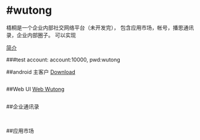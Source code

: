#wutong
======
梧桐是一个企业内部社交网络平台（未开发完）， 包含应用市场，帐号，播思通讯录，企业内部圈子。
可以实现

<a href="https://github.com/wutongservice/wutong/raw/master/publish/Wutong.pptx"> 简介</a>

###test account: account:10000, pwd:wutong

##android 主客户
<a href="http://api.borqs.com/search?q=com.borqs.qiupu">Download</a>

<img href="https://github.com/wutongservice/wutong/blob/master/publish/stream.png"/>


##Web UI
<a href="http://bpc.borqs.com">Web Wutong</a>

<img href="https://github.com/wutongservice/wutong/raw/master/publish/web.png"/>

##企业通讯录

<img href="https://github.com/wutongservice/wutong/blob/master/publish/direct.png"/>

<img href="https://raw.githubusercontent.com/wutongservice/wutong/master/publish/directory.png"/>

##应用市场

<img href="https://raw.githubusercontent.com/wutongservice/wutong/master/publish/appstore.png"/>



